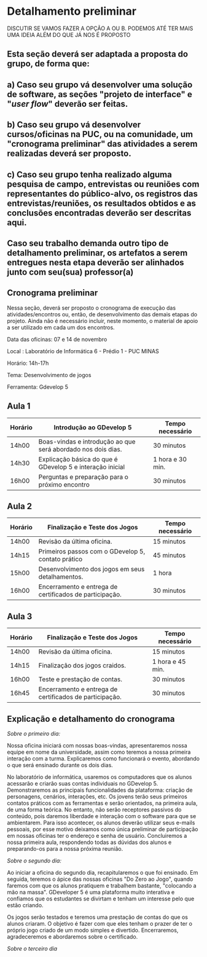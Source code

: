 # Detalhamento preliminar

DISCUTIR SE VAMOS FAZER A OPÇÃO A OU B. PODEMOS ATÉ TER MAIS UMA IDEIA ALÉM DO QUE JÁ NOS É PROPOSTO

## Esta seção deverá ser adaptada a proposta do grupo, de forma que:
## a) Caso seu grupo vá desenvolver uma solução de software, as seções "projeto de interface" e "_user flow_" deverão ser feitas.
## b) Caso seu grupo vá desenvolver cursos/oficinas na PUC, ou na comunidade, um "cronograma preliminar" das atividades a serem realizadas deverá ser proposto.
## c) Caso seu grupo tenha realizado alguma pesquisa de campo, entrevistas ou reuniões com representantes do público-alvo, os registros das entrevistas/reuniões, os resultados obtidos e as conclusões encontradas deverão ser descritas aqui.
## Caso seu trabalho demanda outro tipo de detalhamento preliminar, os artefatos a serem entregues nesta etapa deverão ser alinhados junto com seu(sua) professor(a)

## Cronograma preliminar

Nessa seção, deverá ser proposto o cronograma de execução das atividades/encontros ou, então, de desenvolvimento das demais etapas do projeto.
Ainda não é necessário incluir, neste momento, o material de apoio a ser utilizado em cada um dos encontros.

Data das oficinas: 07 e 14 de novembro

Local : Laboratório de Informática 6 - Prédio 1 - PUC MINAS

Horário: 14h-17h

Tema: Desenvolvimento de jogos

Ferramenta: Gdevelop 5


## Aula 1

|Horário | Introdução ao GDevelop 5  | Tempo necessário |
|------|-----------------------------------------|----|
|14h00| Boas-vindas e introdução ao que será abordado nos dois dias.| 30 minutos | 
|14h30| Explicação básica do que é GDevelop 5 e interação inicial | 1 hora e 30 min. |
|16h00| Perguntas e preparação para o próximo encontro   | 30 minutos |

 


## Aula 2

|Horário | Finalização e Teste dos Jogos  | Tempo necessário |
|------|-----------------------------------------|----|
|14h00| Revisão da última oficina. | 15 minutos | 
|14h15| Primeiros passos com o GDevelop 5, contato prático|  45 minutos |
|15h00| Desenvolvimento dos jogos em seus detalhamentos. | 1 hora |
|16h00| Encerramento e entrega de certificados de participação. | 30 minutos |




## Aula 3

|Horário | Finalização e Teste dos Jogos  | Tempo necessário |
|------|-----------------------------------------|----|
|14h00| Revisão da última oficina. | 15 minutos | 
|14h15| Finalização dos jogos craidos. | 1 hora e 45 min. |
|16h00| Teste e prestação de contas. | 30 minutos | 
|16h45| Encerramento e entrega de certificados de participação. | 30 minutos |




## Explicação e detalhamento do cronograma

*Sobre o primeiro dia:*

  Nossa oficina iniciará com nossas boas-vindas, apresentaremos nossa equipe em nome da universidade, assim como teremos a nossa primeira interação com a turma. Explicaremos como funcionará o evento, abordando o que será ensinado durante os dois dias.
  
  No laboratório de informática, usaremos os computadores que os alunos acessarão e criarão suas contas individuais no GDevelop 5. Demonstraremos as principais funcionalidades da plataforma: criação de personagens, cenários, interações, etc. Os jovens terão seus primeiros contatos práticos com as ferramentas e serão orientados, na primeira aula, de uma forma teórica. No entanto, não serão receptores passivos do conteúdo, pois daremos liberdade e interação com o software para que se ambientarem. Para isso acontecer, os alunos deverão utilizar seus e-mails pessoais, por esse motivo deixamos como única preliminar de participação em nossas oficinas ter o endereço e senha de usuário. Concluiremos a nossa primeira aula, respondendo todas as dúvidas dos alunos e preparando-os para a nossa próxima reunião.

  
*Sobre o segundo dia:*
  
  Ao iniciar a oficina do segundo dia, recapitularemos o que foi ensinado. Em seguida, teremos o ápice das nossas oficinas "Do Zero ao Jogo", quando faremos com que os alunos pratiquem e trabalhem bastante, "colocando a mão na massa". GDeveloper 5 é uma plataforma muito interativa e confiamos que os estudantes se divirtam e tenham um interesse pelo que estão criando. 



Os jogos serão testados e teremos uma prestação de contas do que os alunos criaram. O objetivo é fazer com que eles tenham o prazer de ter o próprio jogo criado de um modo simples e divertido. Encerraremos, agradeceremos e abordaremos sobre o certificado.


*Sobre o terceiro dia*
